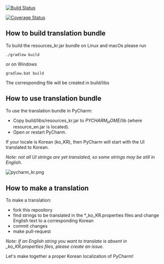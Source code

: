 [![Build Status](https://travis-ci.org/traff/pycharm-kr.svg?branch=master)](https://travis-ci.org/traff/pycharm-kr)

[![Coverage Status](https://coveralls.io/repos/github/traff/pycharm_kr/badge.svg?branch=master)](https://coveralls.io/github/traff/pycharm_kr?branch=master)


## How to build translation bundle

To build the resources_kr.jar bundle on Linux and macOs please run
```
./gradlew build
```

or on Windows

```
gradlew.bat build
```

The corresponding file will be created in build/libs

## How to use translation bundle

To use the translation bundle in PyCharm:

 * Copy build/libs/resources_kr.jar to $PYCHARM_HOME$/lib (where resource_en.jar is located).
 * Open or restart PyCharm.

 If your locale is Korean (ko_KR), then PyCharm will start with the UI translated to Korean.

*Note: not all UI strings are yet translated, so some strings may be still in English.*


![pycharm_kr.png](https://github.com/traff/pycharm-kr/blob/master/pycharm_kr.png "PyCharm in Korean")

## How to make a translation

To make a translation:
 * fork this repository
 * find strings to be translated in the *_ko_KR.properties files and change English text
to a corresponding Korean
 * commit changes
 * make pull-request

*Note: If an English string you want to translate is absent in _ko_KR.properties files, please create an issue.*

Let's make together a proper Korean localization of PyCharm!
